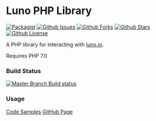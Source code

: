 # Luno PHP Library

[![Packagist](https://img.shields.io/github/downloads/Duffleman/luno-php/total.svg?style=flat-square)](https://packagist.org/packages/duffleman/lunophp) [![Github Issues](https://img.shields.io/github/issues/Duffleman/luno-php.svg?style=flat-square)](https://github.com/Duffleman/luno-php/issues) [![Github Forks](https://img.shields.io/github/forks/Duffleman/luno-php.svg?style=flat-square)](https://github.com/Duffleman/luno-php/network) [![Github Stars](https://img.shields.io/github/stars/Duffleman/luno-php.svg?style=flat-square)](https://github.com/Duffleman/luno-php/stargazers) [![Github License](https://img.shields.io/github/license/Duffleman/luno-php.svg?style=flat-square)](https://github.com/Duffleman/luno-php/blob/master/LICENSE)

A PHP library for interacting with [luno.io](http://luno.io).

Requires PHP 7.0

### Build Status
[![Master Branch Build status](https://img.shields.io/travis/Duffleman/luno-php/master.svg?style=flat-square&label=master%20branch%20build)](https://travis-ci.org/Duffleman/luno-php)

### Usage
[Code Samples](https://github.com/Duffleman/luno-php/tree/master/CodeExamples)
[GitHub Page](http://duffleman.github.io/)